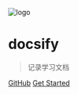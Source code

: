 ![logo](https://docsify.js.org/_media/icon.svg)

# docsify

> 记录学习文档

[GitHub](https://github.com/Dai-ww/study-notes)
[Get Started](README.md)

<!-- 背景图片 -->

<!-- ![](_media/bg.webp) -->
